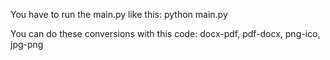 You have to run the main.py like this: python main.py

You can do these conversions with this code: docx-pdf, pdf-docx, png-ico, jpg-png
